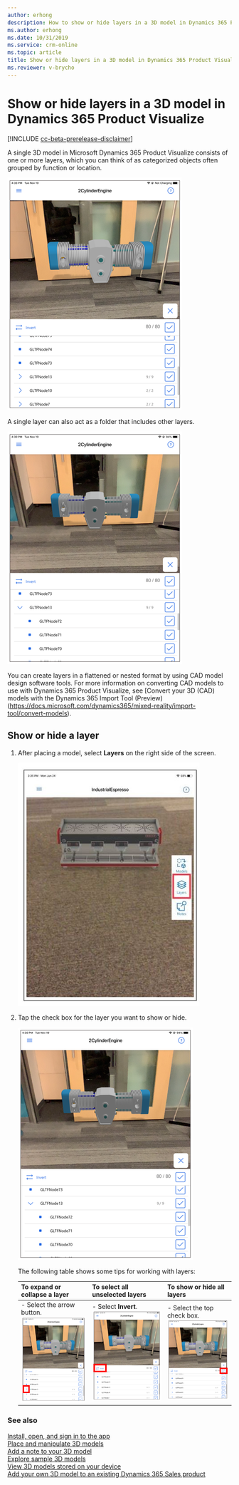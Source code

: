 ```yaml
---
author: erhong
description: How to show or hide layers in a 3D model in Dynamics 365 Product Visualize 
ms.author: erhong
ms.date: 10/31/2019
ms.service: crm-online
ms.topic: article
title: Show or hide layers in a 3D model in Dynamics 365 Product Visualize 
ms.reviewer: v-brycho
---
```


# Show or hide layers in a 3D model in Dynamics 365 Product Visualize 

[!INCLUDE [cc-beta-prerelease-disclaimer](../includes/cc-beta-prerelease-disclaimer.md)]

A single 3D model in Microsoft Dynamics 365 Product Visualize consists of one or more layers, which you can think of as categorized objects often grouped by function or location. 

![Multiple layers](media/multiple-layers.png "Multiple layers") 

A single layer can also act as a folder that includes other layers.

![Folder containing folders](media/nested-folder.png "Folder containing folders")

You can create layers in a flattened or nested format by using CAD model design software tools. For more information on converting CAD models to use with Dynamics 365 Product Visualize, see [Convert your 3D (CAD) models with the Dynamics 365 Import Tool (Preview)(https://docs.microsoft.com/dynamics365/mixed-reality/import-tool/convert-models).

## Show or hide a layer

1. After placing a model, select **Layers** on the right side of the screen. 

   ![Enter Layers Tool](media/layers-tool.JPG "Enter layers")

2. Tap the check box for the layer you want to show or hide. 

   ![Tap check box](media/nested-folder.png "Tap check box")
   
   The following table shows some tips for working with layers:
   
   |To expand or collapse a layer|To select all unselected layers|To show or hide all layers|
   |--------------------------------------------|----------------------------------------|-----------------------------------------|
   |- Select the arrow button.<br>![Expand or collapse a layer](media/expand-collapse.PNG "Expand or collapse a layer")|- Select **Invert**.<br>![Invert selected layers](media/invert.png "Invert selected layers")|- Select the top check box.<br>![Show or hide all layers](media/show-hide-all.png "Show or hide all layers")|   

### See also

[Install, open, and sign in to the app](sign-in.md)<br>
[Place and manipulate 3D models](manipulate-models.md)<br>
[Add a note to your 3D model](add-note.md)<br>
[Explore sample 3D models](explore-samples.md)<br>
[View 3D models stored on your device](browse-models.md)<br>
[Add your own 3D model to an existing Dynamics 365 Sales product](add-model.md)
